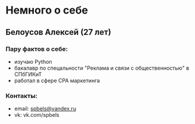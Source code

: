 # Немного о себе

## Белоусов Алексей (27 лет)

### Пару фактов о себе:

 * изучаю Python
 * бакалавр по спецальности "Реклама и связи с общественностью" в СПбГИКиТ
 * работал в сфере CPA маркетинга 

### Контакты:

 * email: spbels@yandex.ru
 * vk: vk.com/spbels
